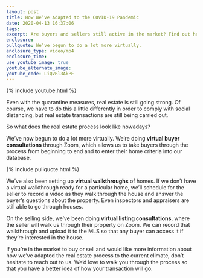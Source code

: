 ```yaml
---
layout: post
title: How We’ve Adapted to the COVID-19 Pandemic
date: 2020-04-13 16:37:06
tags:
excerpt: Are buyers and sellers still active in the market? Find out here.
enclosure:
pullquote: We’ve begun to do a lot more virtually.
enclosure_type: video/mp4
enclosure_time:
use_youtube_image: true
youtube_alternate_image:
youtube_code: LiQVRl3AkPE
---
```


{% include youtube.html %}

Even with the quarantine measures, real estate is still going strong. Of course, we have to do this a little differently in order to comply with social distancing, but real estate transactions are still being carried out.&nbsp;

So what does the real estate process look like nowadays?

We’ve now begun to do a lot more virtually. We’re doing **virtual buyer consultations** through Zoom, which allows us to take buyers through the process from beginning to end and to enter their home criteria into our database.

{% include pullquote.html %}

We’ve also been setting up **virtual walkthroughs** of homes. If we don’t have a virtual walkthrough ready for a particular home, we’ll schedule for the seller to record a video as they walk through the house and answer the buyer’s questions about the property. Even inspectors and appraisers are still able to go through houses.

On the selling side, we’ve been doing **virtual listing consultations**, where the seller will walk us through their property on Zoom. We can record that walkthrough and upload it to the MLS so that any buyer can access it if they’re interested in the house.

If you’re in the market to buy or sell and would like more information about how we’ve adapted the real estate process to the current climate, don’t hesitate to reach out to us. We’d love to walk you through the process so that you have a better idea of how your transaction will go.

&nbsp;